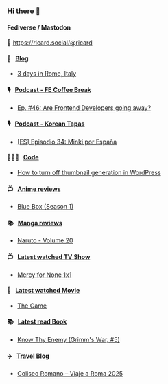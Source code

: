 ### Hi there 👋

#### Fediverse / Mastodon

🐘 https://ricard.social/@ricard

#### 📝 &nbsp;&nbsp;[Blog](https://ricard.blog)

- [3 days in Rome, Italy](https://ricard.blog/personal/3-days-in-rome-italy/)

#### 🎙 &nbsp;&nbsp;[Podcast - FE Coffee Break](https://frontendcoffeebreak.transistor.fm/)

- [Ep. #46: Are Frontend Developers going away?](https://share.transistor.fm/s/5278ac89)

#### 🎙 &nbsp;&nbsp;[Podcast - Korean Tapas](https://koreantapas.show/)

- [[ES] Episodio 34: Minki por España](https://podcasters.spotify.com/pod/show/korean-tapas/episodes/ES-Episodio-34-Minki-por-Espaa-e2h7iun)

#### 👨🏻‍💻 &nbsp;&nbsp;[Code](https://ricard.dev)

- [How to turn off thumbnail generation in WordPress](https://ricard.dev/how-to-turn-off-thumbnail-generation-in-wordpress/)

#### 📺 &nbsp;&nbsp;[Anime reviews](https://anime.ricard.blog)

- [Blue Box (Season 1)](https://anime.ricard.blog/reviews/blue-box-season-1/)

#### 📚 &nbsp;&nbsp;[Manga reviews](https://anime.ricard.blog)

- [Naruto - Volume 20](https://manga.ricard.blog/reviews/naruto/volume/20/)

#### 📺 &nbsp;&nbsp;[Latest watched TV Show](https://quicoto.github.io/reviews/tv-shows)

- [Mercy for None 1x1](https://quicoto.github.io/reviews/tv-shows/mercy-for-none/1x1)

#### 🍿 &nbsp;&nbsp;[Latest watched Movie](https://quicoto.github.io/reviews/movies/)

- [The Game](https://quicoto.github.io/reviews/movies/the-game/)

#### 📚 &nbsp;&nbsp;[Latest read Book](https://ricard.blog/books/)

- [Know Thy Enemy (Grimm&#39;s War, #5)](https://www.goodreads.com/review/show/7019803899?utm_medium=api&amp;utm_source=rss)

#### ✈️ &nbsp;&nbsp;[Travel Blog](https://www.quicoto.com/)

- [Coliseo Romano – Viaje a Roma 2025](https://www.quicoto.com/coliseo-romano-viaje-a-roma-2025/)
